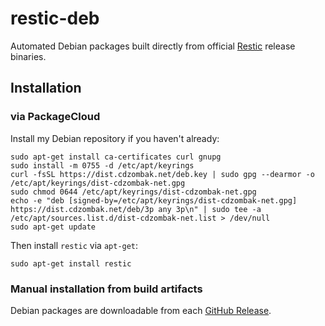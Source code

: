 # restic-deb

Automated Debian packages built directly from official [Restic](https://github.com/restic/restic) release binaries.

## Installation

### via PackageCloud

Install my Debian repository if you haven't already:

```shell
sudo apt-get install ca-certificates curl gnupg
sudo install -m 0755 -d /etc/apt/keyrings
curl -fsSL https://dist.cdzombak.net/deb.key | sudo gpg --dearmor -o /etc/apt/keyrings/dist-cdzombak-net.gpg
sudo chmod 0644 /etc/apt/keyrings/dist-cdzombak-net.gpg
echo -e "deb [signed-by=/etc/apt/keyrings/dist-cdzombak-net.gpg] https://dist.cdzombak.net/deb/3p any 3p\n" | sudo tee -a /etc/apt/sources.list.d/dist-cdzombak-net.list > /dev/null
sudo apt-get update
```

Then install `restic` via `apt-get`:

```shell
sudo apt-get install restic
```

### Manual installation from build artifacts

Debian packages are downloadable from each [GitHub Release](https://github.com/cdzombak/restic-deb/releases).

